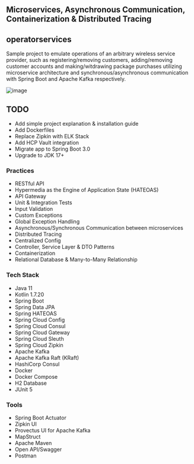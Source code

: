 ## **Microservices, Asynchronous Communication, Containerization & Distributed Tracing**

## operatorservices
Sample project to emulate operations of an arbitrary wireless service provider, such as registering/removing customers, adding/removing customer accounts and making/witdrawing package purchases utilizing microservice architecture and synchronous/asynchronous communication with Spring Boot and Apache Kafka respectively. 

![image](https://user-images.githubusercontent.com/29688260/209229812-939d8094-1895-418c-b29e-7c0b52b08b35.png)

## TODO
* Add simple project explanation & installation guide
* Add Dockerfiles
* Replace Zipkin with ELK Stack
* Add HCP Vault integration
* Migrate app to Spring Boot 3.0
* Upgrade to JDK 17+

### Practices
* RESTful API
* Hypermedia as the Engine of Application State (HATEOAS)
* API Gateway
* Unit & Integration Tests
* Input Validation
* Custom Exceptions
* Global Exception Handling
* Asynchronous/Synchronous Communication between microservices 
* Distributed Tracing
* Centralized Config
* Controller, Service Layer & DTO Patterns
* Containerization
* Relational Database & Many-to-Many Relationship

### Tech Stack
* Java 11
* Kotlin 1.7.20
* Spring Boot
* Spring Data JPA
* Spring HATEOAS
* Spring Cloud Config
* Spring Cloud Consul
* Spring Cloud Gateway
* Spring Cloud Sleuth
* Spring Cloud Zipkin
* Apache Kafka
* Apache Kafka Raft (KRaft)
* HashiCorp Consul
* Docker
* Docker Compose
* H2 Database
* JUnit 5

### Tools
* Spring Boot Actuator
* Zipkin UI
* Provectus UI for Apache Kafka
* MapStruct
* Apache Maven
* Open API/Swagger
* Postman

